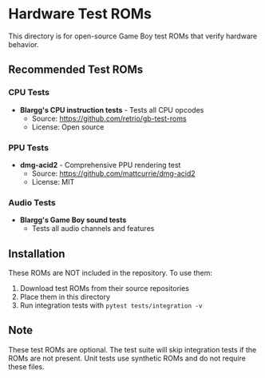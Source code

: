 # Hardware Test ROMs

This directory is for open-source Game Boy test ROMs that verify hardware behavior.

## Recommended Test ROMs

### CPU Tests
- **Blargg's CPU instruction tests** - Tests all CPU opcodes
  - Source: https://github.com/retrio/gb-test-roms
  - License: Open source
  
### PPU Tests  
- **dmg-acid2** - Comprehensive PPU rendering test
  - Source: https://github.com/mattcurrie/dmg-acid2
  - License: MIT

### Audio Tests
- **Blargg's Game Boy sound tests**
  - Tests all audio channels and features

## Installation
These ROMs are NOT included in the repository. To use them:

1. Download test ROMs from their source repositories
2. Place them in this directory
3. Run integration tests with `pytest tests/integration -v`

## Note
These test ROMs are optional. The test suite will skip integration tests
if the ROMs are not present. Unit tests use synthetic ROMs and do not
require these files.